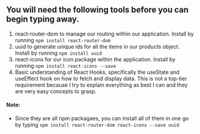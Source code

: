 ## You will need the following tools before you can begin typing away.

1. react-router-dom to manage our routing within our application.
   Install by running `npm install react-router-dom`
2. uuid to generate unique ids for all the items in our products object.
   Install by running `npm install uuid`
3. react-icons for our icon package within the application.
   Install by running `npm install react-icons --save`
4. Basic understanding of React Hooks, specifically the useState and useEffect hook on how to fetch and display data. This is not a top-tier requirement because I try to explain everything as best I can and they are very easy concepts to grasp.

#### Note:

- Since they are all npm packagaes, you can install all of them in one go by typing `npm install react-router-dom react-icons --save uuid`
